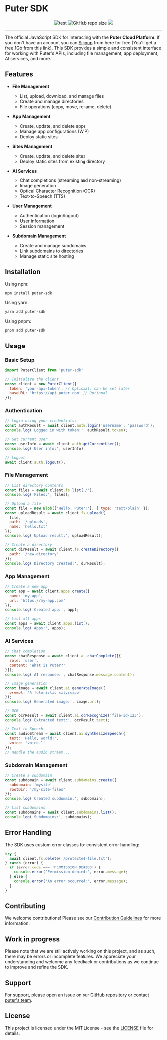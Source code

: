 # Puter SDK

<p align="center">
    <img alt="test" src="https://github.com/bitsnaps/puter-sdk/actions/workflows/package-test.yml/badge.svg">
    <img alt="GitHub repo size" src="https://img.shields.io/github/repo-size/bitsnaps/puter-sdk">
    <a href="https://codecov.io/gh/bitsnaps/puter-sdk" > 
        <img src="https://codecov.io/gh/bitsnaps/puter-sdk/graph/badge.svg?token=cQYUqRKDrY"/> 
    </a>
</p>

---

The official JavaScript SDK for interacting with the **Puter Cloud Platform**. If you don't have an account you can [Signup](https://puter.com/?r=N5Y0ZYTF) from here for free (You'll get a free 1Gb from this link). This SDK provides a simple and consistent interface for working with Puter's APIs, including file management, app deployment, AI services, and more.

## Features

- **File Management**
  - List, upload, download, and manage files
  - Create and manage directories
  - File operations (copy, move, rename, delete)

- **App Management**
  - Create, update, and delete apps
  - Manage app configurations (WIP)
  - Deploy static sites

- **Sites Management**
  - Create, update, and delete sites
  - Deploy static sites from existing directory

- **AI Services**
  - Chat completions (streaming and non-streaming)
  - Image generation
  - Optical Character Recognition (OCR)
  - Text-to-Speech (TTS)

- **User Management**
  - Authentication (login/logout)
  - User information
  - Session management

- **Subdomain Management**
  - Create and manage subdomains
  - Link subdomains to directories
  - Manage static site hosting

## Installation

Using npm:
```bash
npm install puter-sdk
```

Using yarn:
```bash
yarn add puter-sdk
```

Using pnpm:
```bash
pnpm add puter-sdk
```

## Usage

### Basic Setup

```javascript
import PuterClient from 'puter-sdk';

// Initialize the client
const client = new PuterClient({
  token: 'your-api-token', // Optional, can be set later
  baseURL: 'https://api.puter.com' // Optional
});
```

### Authentication

```javascript
// Login using your credentials:
const authResult = await client.auth.login('username', 'password');
console.log('Logged in with token:', authResult.token);

// Get current user
const userInfo = await client.auth.getCurrentUser();
console.log('User info:', userInfo);

// Logout
await client.auth.logout();
```

### File Management

```javascript
// List directory contents
const files = await client.fs.list('/');
console.log('Files:', files);

// Upload a file
const file = new Blob(['Hello, Puter!'], { type: 'text/plain' });
const uploadResult = await client.fs.upload({
  file,
  path: '/uploads',
  name: 'hello.txt'
});
console.log('Upload result:', uploadResult);

// Create a directory
const dirResult = await client.fs.createDirectory({
  path: '/new-directory'
});
console.log('Directory created:', dirResult);
```

### App Management

```javascript
// Create a new app
const app = await client.apps.create({
  name: 'my-app',
  url: 'https://my-app.com'
});
console.log('Created app:', app);

// List all apps
const apps = await client.apps.list();
console.log('Apps:', apps);
```

### AI Services

```javascript
// Chat completion
const chatResponse = await client.ai.chatComplete([{
  role: 'user',
  content: 'What is Puter?'
}]);
console.log('AI response:', chatResponse.message.content);

// Image generation
const image = await client.ai.generateImage({
  prompt: 'A futuristic cityscape'
});
console.log('Generated image:', image.url);

// OCR
const ocrResult = await client.ai.ocrRecognize('file-id-123');
console.log('Extracted text:', ocrResult.text);

// Text-to-Speech
const audioStream = await client.ai.synthesizeSpeech({
  text: 'Hello, world!',
  voice: 'voice-1'
});
// Handle the audio stream...
```

### Subdomain Management

```javascript
// Create a subdomain
const subdomain = await client.subdomains.create({
  subdomain: 'mysite',
  rootDir: '/my-site-files'
});
console.log('Created subdomain:', subdomain);

// List subdomains
const subdomains = await client.subdomains.list();
console.log('Subdomains:', subdomains);
```

## Error Handling

The SDK uses custom error classes for consistent error handling:

```javascript
try {
  await client.fs.delete('/protected-file.txt');
} catch (error) {
  if (error.code === 'PERMISSION_DENIED') {
    console.error('Permission denied:', error.message);
  } else {
    console.error('An error occurred:', error.message);
  }
}
```

## Contributing

We welcome contributions! Please see our [Contribution Guidelines](CONTRIBUTING.md) for more information.

## Work in progress

Please note that we are still actively working on this project, and as such, there may be errors or incomplete features. We appreciate your understanding and welcome any feedback or contributions as we continue to improve and refine the SDK.


## Support

For support, please open an issue on our [GitHub repository](https://github.com/HeyPuter/puter-sdk) or contact [puter's team](mailto:hey@puter.com).

## License

This project is licensed under the MIT License - see the [LICENSE](LICENSE) file for details.
